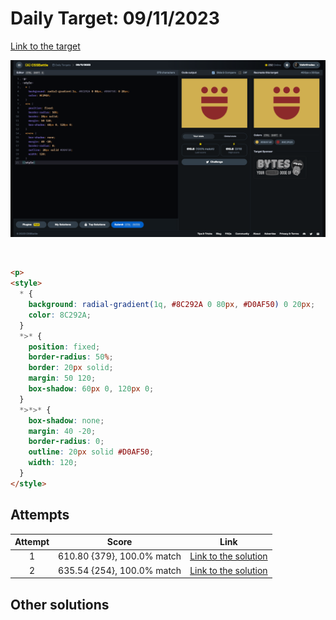 # Daily Target: 09/11/2023

[Link to the target](https://cssbattle.dev/play/D0kcPBmk5EX1TRnfzaok)

![img](../images/target-solution/daily-target_2023-11-09.png)

<br>

```html
<p>
<style>
  * {
    background: radial-gradient(1q, #8C292A 0 80px, #D0AF50) 0 20px;
    color: 8C292A;
  }
  *>* {
    position: fixed;
    border-radius: 50%;
    border: 20px solid;
    margin: 50 120;
    box-shadow: 60px 0, 120px 0;
  }
  *>*>* {
    box-shadow: none;
    margin: 40 -20;
    border-radius: 0;
    outline: 20px solid #D0AF50;
    width: 120;
  }
</style>
```

## Attempts
| Attempt | Score | Link |
|:-:|:-:|:-:|
| 1 | 610.80 {379}, 100.0% match | [Link to the solution](../html/daily-target_2023-11-09_attempt-01.html) |
| 2 | 635.54 {254}, 100.0% match | [Link to the solution](../html/daily-target_2023-11-09_attempt-02.html) |

## Other solutions
